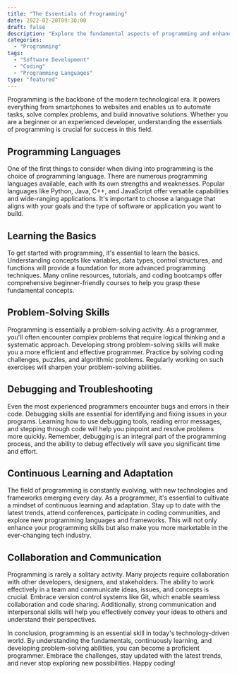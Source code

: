 ```yaml
---
title: "The Essentials of Programming"
date: 2022-02-20T09:30:00
draft: false
description: "Explore the fundamental aspects of programming and enhance your coding skills."
categories: 
  - "Programming"
tags: 
  - "Software Development"
  - "Coding"
  - "Programming Languages"
type: "featured"
---
```


Programming is the backbone of the modern technological era. It powers everything from smartphones to websites and enables us to automate tasks, solve complex problems, and build innovative solutions. Whether you are a beginner or an experienced developer, understanding the essentials of programming is crucial for success in this field.

## Programming Languages

One of the first things to consider when diving into programming is the choice of programming language. There are numerous programming languages available, each with its own strengths and weaknesses. Popular languages like Python, Java, C++, and JavaScript offer versatile capabilities and wide-ranging applications. It's important to choose a language that aligns with your goals and the type of software or application you want to build.

## Learning the Basics

To get started with programming, it's essential to learn the basics. Understanding concepts like variables, data types, control structures, and functions will provide a foundation for more advanced programming techniques. Many online resources, tutorials, and coding bootcamps offer comprehensive beginner-friendly courses to help you grasp these fundamental concepts.

## Problem-Solving Skills

Programming is essentially a problem-solving activity. As a programmer, you'll often encounter complex problems that require logical thinking and a systematic approach. Developing strong problem-solving skills will make you a more efficient and effective programmer. Practice by solving coding challenges, puzzles, and algorithmic problems. Regularly working on such exercises will sharpen your problem-solving abilities.

## Debugging and Troubleshooting

Even the most experienced programmers encounter bugs and errors in their code. Debugging skills are essential for identifying and fixing issues in your programs. Learning how to use debugging tools, reading error messages, and stepping through code will help you pinpoint and resolve problems more quickly. Remember, debugging is an integral part of the programming process, and the ability to debug effectively will save you significant time and effort.

## Continuous Learning and Adaptation

The field of programming is constantly evolving, with new technologies and frameworks emerging every day. As a programmer, it's essential to cultivate a mindset of continuous learning and adaptation. Stay up to date with the latest trends, attend conferences, participate in coding communities, and explore new programming languages and frameworks. This will not only enhance your programming skills but also make you more marketable in the ever-changing tech industry.

## Collaboration and Communication

Programming is rarely a solitary activity. Many projects require collaboration with other developers, designers, and stakeholders. The ability to work effectively in a team and communicate ideas, issues, and concepts is crucial. Embrace version control systems like Git, which enable seamless collaboration and code sharing. Additionally, strong communication and interpersonal skills will help you effectively convey your ideas to others and understand their perspectives.

In conclusion, programming is an essential skill in today's technology-driven world. By understanding the fundamentals, continuously learning, and developing problem-solving abilities, you can become a proficient programmer. Embrace the challenges, stay updated with the latest trends, and never stop exploring new possibilities. Happy coding!



